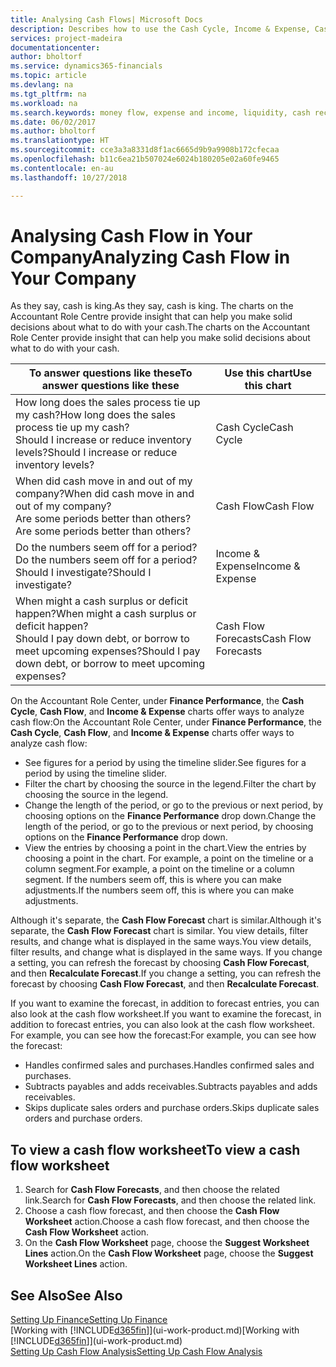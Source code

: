 ```yaml
---
title: Analysing Cash Flows| Microsoft Docs
description: Describes how to use the Cash Cycle, Income & Expense, Cash Flow, and Cash Flow Forecast charts to analyze the past and future flow of money in and out of your company.
services: project-madeira
documentationcenter: 
author: bholtorf
ms.service: dynamics365-financials
ms.topic: article
ms.devlang: na
ms.tgt_pltfrm: na
ms.workload: na
ms.search.keywords: money flow, expense and income, liquidity, cash receipts minus cash payments, Cartera
ms.date: 06/02/2017
ms.author: bholtorf
ms.translationtype: HT
ms.sourcegitcommit: cce3a3a8331d8f1ac6665d9b9a9908b172cfecaa
ms.openlocfilehash: b11c6ea21b507024e6024b180205e02a60fe9465
ms.contentlocale: en-au
ms.lasthandoff: 10/27/2018

---
```

# <a name="analyzing-cash-flow-in-your-company"></a><span data-ttu-id="2d25f-103">Analysing Cash Flow in Your Company</span><span class="sxs-lookup"><span data-stu-id="2d25f-103">Analyzing Cash Flow in Your Company</span></span>
<span data-ttu-id="2d25f-104">As they say, cash is king.</span><span class="sxs-lookup"><span data-stu-id="2d25f-104">As they say, cash is king.</span></span> <span data-ttu-id="2d25f-105">The charts on the Accountant Role Centre provide insight that can help you make solid decisions about what to do with your cash.</span><span class="sxs-lookup"><span data-stu-id="2d25f-105">The charts on the Accountant Role Center provide insight that can help you make solid decisions about what to do with your cash.</span></span>  

| <span data-ttu-id="2d25f-106">To answer questions like these</span><span class="sxs-lookup"><span data-stu-id="2d25f-106">To answer questions like these</span></span> | <span data-ttu-id="2d25f-107">Use this chart</span><span class="sxs-lookup"><span data-stu-id="2d25f-107">Use this chart</span></span> |
| --- | --- |
| <span data-ttu-id="2d25f-108">How long does the sales process tie up my cash?</span><span class="sxs-lookup"><span data-stu-id="2d25f-108">How long does the sales process tie up my cash?</span></span></br> <span data-ttu-id="2d25f-109">Should I increase or reduce inventory levels?</span><span class="sxs-lookup"><span data-stu-id="2d25f-109">Should I increase or reduce inventory levels?</span></span> |<span data-ttu-id="2d25f-110">Cash Cycle</span><span class="sxs-lookup"><span data-stu-id="2d25f-110">Cash Cycle</span></span> |
| <span data-ttu-id="2d25f-111">When did cash move in and out of my company?</span><span class="sxs-lookup"><span data-stu-id="2d25f-111">When did cash move in and out of my company?</span></span></br> <span data-ttu-id="2d25f-112">Are some periods better than others?</span><span class="sxs-lookup"><span data-stu-id="2d25f-112">Are some periods better than others?</span></span> |<span data-ttu-id="2d25f-113">Cash Flow</span><span class="sxs-lookup"><span data-stu-id="2d25f-113">Cash Flow</span></span> |
| <span data-ttu-id="2d25f-114">Do the numbers seem off for a period?</span><span class="sxs-lookup"><span data-stu-id="2d25f-114">Do the numbers seem off for a period?</span></span></br> <span data-ttu-id="2d25f-115">Should I investigate?</span><span class="sxs-lookup"><span data-stu-id="2d25f-115">Should I investigate?</span></span> |<span data-ttu-id="2d25f-116">Income & Expense</span><span class="sxs-lookup"><span data-stu-id="2d25f-116">Income & Expense</span></span> |
| <span data-ttu-id="2d25f-117">When might a cash surplus or deficit happen?</span><span class="sxs-lookup"><span data-stu-id="2d25f-117">When might a cash surplus or deficit happen?</span></span></br> <span data-ttu-id="2d25f-118">Should I pay down debt, or borrow to meet upcoming expenses?</span><span class="sxs-lookup"><span data-stu-id="2d25f-118">Should I pay down debt, or borrow to meet upcoming expenses?</span></span> |<span data-ttu-id="2d25f-119">Cash Flow Forecasts</span><span class="sxs-lookup"><span data-stu-id="2d25f-119">Cash Flow Forecasts</span></span> |

<span data-ttu-id="2d25f-120">On the Accountant Role Center, under **Finance Performance**, the **Cash Cycle**, **Cash Flow**, and **Income & Expense** charts offer ways to analyze cash flow:</span><span class="sxs-lookup"><span data-stu-id="2d25f-120">On the Accountant Role Center, under **Finance Performance**, the **Cash Cycle**, **Cash Flow**, and **Income & Expense** charts offer ways to analyze cash flow:</span></span>  

* <span data-ttu-id="2d25f-121">See figures for a period by using the timeline slider.</span><span class="sxs-lookup"><span data-stu-id="2d25f-121">See figures for a period by using the timeline slider.</span></span>  
* <span data-ttu-id="2d25f-122">Filter the chart by choosing the source in the legend.</span><span class="sxs-lookup"><span data-stu-id="2d25f-122">Filter the chart by choosing the source in the legend.</span></span>  
* <span data-ttu-id="2d25f-123">Change the length of the period, or go to the previous or next period, by choosing options on the **Finance Performance** drop down.</span><span class="sxs-lookup"><span data-stu-id="2d25f-123">Change the length of the period, or go to the previous or next period, by choosing options on the **Finance Performance** drop down.</span></span>  
* <span data-ttu-id="2d25f-124">View the entries by choosing a point in the chart.</span><span class="sxs-lookup"><span data-stu-id="2d25f-124">View the entries by choosing a point in the chart.</span></span> <span data-ttu-id="2d25f-125">For example, a point on the timeline or a column segment.</span><span class="sxs-lookup"><span data-stu-id="2d25f-125">For example, a point on the timeline or a column segment.</span></span> <span data-ttu-id="2d25f-126">If the numbers seem off, this is where you can make adjustments.</span><span class="sxs-lookup"><span data-stu-id="2d25f-126">If the numbers seem off, this is where you can make adjustments.</span></span>  

<span data-ttu-id="2d25f-127">Although it's separate, the **Cash Flow Forecast** chart is similar.</span><span class="sxs-lookup"><span data-stu-id="2d25f-127">Although it's separate, the **Cash Flow Forecast** chart is similar.</span></span> <span data-ttu-id="2d25f-128">You view details, filter results, and change what is displayed in the same ways.</span><span class="sxs-lookup"><span data-stu-id="2d25f-128">You view details, filter results, and change what is displayed in the same ways.</span></span> <span data-ttu-id="2d25f-129">If you change a setting, you can refresh the forecast by choosing **Cash Flow Forecast**, and then **Recalculate Forecast**.</span><span class="sxs-lookup"><span data-stu-id="2d25f-129">If you change a setting, you can refresh the forecast by choosing **Cash Flow Forecast**, and then **Recalculate Forecast**.</span></span>

<span data-ttu-id="2d25f-130">If you want to examine the forecast, in addition to forecast entries, you can also look at the cash flow worksheet.</span><span class="sxs-lookup"><span data-stu-id="2d25f-130">If you want to examine the forecast, in addition to forecast entries, you can also look at the cash flow worksheet.</span></span> <span data-ttu-id="2d25f-131">For example, you can see how the forecast:</span><span class="sxs-lookup"><span data-stu-id="2d25f-131">For example, you can see how the forecast:</span></span>

* <span data-ttu-id="2d25f-132">Handles confirmed sales and purchases.</span><span class="sxs-lookup"><span data-stu-id="2d25f-132">Handles confirmed sales and purchases.</span></span>  
* <span data-ttu-id="2d25f-133">Subtracts payables and adds receivables.</span><span class="sxs-lookup"><span data-stu-id="2d25f-133">Subtracts payables and adds receivables.</span></span>  
* <span data-ttu-id="2d25f-134">Skips duplicate sales orders and purchase orders.</span><span class="sxs-lookup"><span data-stu-id="2d25f-134">Skips duplicate sales orders and purchase orders.</span></span>  

## <a name="to-view-a-cash-flow-worksheet"></a><span data-ttu-id="2d25f-135">To view a cash flow worksheet</span><span class="sxs-lookup"><span data-stu-id="2d25f-135">To view a cash flow worksheet</span></span>
1. <span data-ttu-id="2d25f-136">Search for **Cash Flow Forecasts**, and then choose the related link.</span><span class="sxs-lookup"><span data-stu-id="2d25f-136">Search for **Cash Flow Forecasts**, and then choose the related link.</span></span>  
2. <span data-ttu-id="2d25f-137">Choose a cash flow forecast, and then choose the **Cash Flow Worksheet** action.</span><span class="sxs-lookup"><span data-stu-id="2d25f-137">Choose a cash flow forecast, and then choose the **Cash Flow Worksheet** action.</span></span>  
3. <span data-ttu-id="2d25f-138">On the **Cash Flow Worksheet** page, choose the **Suggest Worksheet Lines** action.</span><span class="sxs-lookup"><span data-stu-id="2d25f-138">On the **Cash Flow Worksheet** page, choose the **Suggest Worksheet Lines** action.</span></span>  

## <a name="see-also"></a><span data-ttu-id="2d25f-139">See Also</span><span class="sxs-lookup"><span data-stu-id="2d25f-139">See Also</span></span>
[<span data-ttu-id="2d25f-140">Setting Up Finance</span><span class="sxs-lookup"><span data-stu-id="2d25f-140">Setting Up Finance</span></span>](finance-setup-finance.md)  
<span data-ttu-id="2d25f-141">[Working with [!INCLUDE[d365fin](includes/d365fin_md.md)]](ui-work-product.md)</span><span class="sxs-lookup"><span data-stu-id="2d25f-141">[Working with [!INCLUDE[d365fin](includes/d365fin_md.md)]](ui-work-product.md)</span></span>  
[<span data-ttu-id="2d25f-142">Setting Up Cash Flow Analysis</span><span class="sxs-lookup"><span data-stu-id="2d25f-142">Setting Up Cash Flow Analysis</span></span>](finance-setup-cash-flow-analyses.md)  

